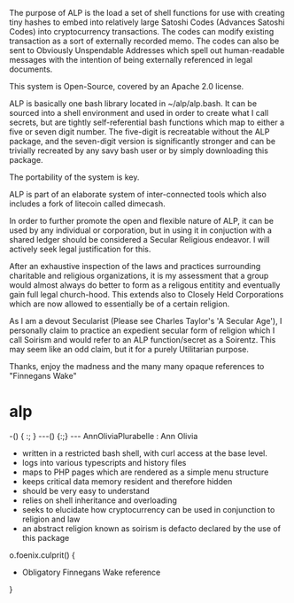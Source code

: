 The purpose of ALP is the load a set of shell functions for use with creating tiny hashes to embed into relatively large Satoshi Codes (Advances Satoshi Codes) into cryptocurrency transactions.  The codes can modify existing transaction as a sort of externally recorded memo.  The codes can also be sent to Obviously Unspendable Addresses which spell out human-readable messages with the intention of being externally referenced in legal documents.

This system is Open-Source, covered by an Apache 2.0 license. 

ALP is basically one bash library located in ~/alp/alp.bash.  It can be sourced into a shell environment and used in order to create what I call secrets, but are tightly self-referential bash functions which map to either a five or seven digit number.  The five-digit is recreatable without the ALP package, and the seven-digit version is significantly stronger and can be trivially recreated by any savy bash user or by simply downloading this package.

The portability of the system is key.

ALP is part of an elaborate system of inter-connected tools which also includes a fork of litecoin called dimecash.

In order to further promote the open and flexible nature of ALP, it can be used by any individual or corporation, but in using it in conjuction with a shared ledger should be considered a Secular Religious endeavor.  I will actively seek legal justification for this.

After an exhaustive inspection of the laws and practices surrounding charitable and religious organizations, it is my assessment that a group would almost always do better to form as a religous entitity and eventually gain full legal church-hood.  This extends also to Closely Held Corporations which are now allowed to essentially be of a certain religion.

As I am a devout Secularist (Please see Charles Taylor's 'A Secular Age'), I personally claim to practice an expedient secular form of religion which I call Soirism and would refer to an ALP function/secret as a Soirentz.  This may seem like an odd claim, but it for a purely Utilitarian purpose.

Thanks, enjoy the madness and the many many opaque references to "Finnegans Wake"



# alp
-() { :; }
---() {:;}
--- AnnOliviaPlurabelle : Ann Olivia
 - written in a restricted bash shell, with curl access at the base level.
 - logs into various typescripts and history files 
 - maps to PHP pages which are rendered as a simple menu structure
 - keeps critical data memory resident and therefore hidden
 - should be very easy to understand
 - relies on shell inheritance and overloading
 - seeks to elucidate how cryptocurrency can be used in conjunction to religion and law
 - an abstract religion known as soirism is defacto declared by the use of this package



o.foenix.culprit() {

- Obligatory Finnegans Wake reference

}

